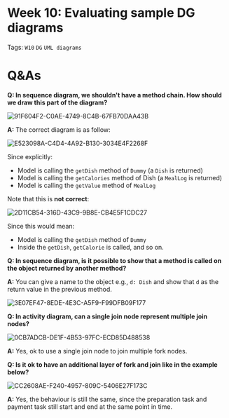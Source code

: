 # Week 10: Evaluating sample DG diagrams

Tags: `W10` `DG` `UML diagrams` 

# Q&As

**Q: In sequence diagram, we shouldn't have a method chain. How should we draw this part of the diagram?**

![91F604F2-C0AE-4749-8C4B-67FB70DAA43B](https://github.com/Punpun1643/ay2324s1-cs2103t-tutorial-materials/assets/60144099/4a4d5741-abc4-4877-808b-1519a6c41b90)

**A:** 
The correct diagram is as follow:

![E523098A-C4D4-4A92-B130-3034E4F2268F](https://github.com/Punpun1643/ay2324s1-cs2103t-tutorial-materials/assets/60144099/de07a1f3-93fa-4c75-b6f2-f58adb2215b0)


Since explicitly:

- Model is calling the `getDish` method of `Dummy` (a `Dish` is returned)
- Model is calling the `getCalories` method of Dish (a `MealLog` is returned)
- Model is calling the `getValue` method of `MealLog`


Note that this is **not correct**:

![2D11CB54-316D-43C9-9B8E-CB4E5F1CDC27](https://github.com/Punpun1643/ay2324s1-cs2103t-tutorial-materials/assets/60144099/a4f97f2a-131e-4e9c-8a3a-728d53f50505)


Since this would mean:

- Model is calling the `getDish` method of `Dummy`
- Inside the `getDish`, `getCalorie` is called, and so on.


**Q: In sequence diagram, is it possible to show that a method is called on the object returned by another method?**

**A:** You can give a name to the object e.g., `d: Dish` and show that `d` as the return value in the previous method. 

![3E07EF47-8EDE-4E3C-A5F9-F99DFB09F177](https://github.com/Punpun1643/ay2324s1-cs2103t-tutorial-materials/assets/60144099/ee6cf42b-e429-4171-9f09-5540229d9397)


**Q: In activity diagram, can a single join node represent multiple join nodes?**

![0CB7ADCB-DE1F-4B53-97FC-ECD85D488538](https://github.com/Punpun1643/ay2324s1-cs2103t-tutorial-materials/assets/60144099/4cc6b3f4-e191-4369-858e-42e256e6eec0)

**A:** Yes, ok to use a single join node to join multiple fork nodes.


**Q: Is it ok to have an additional layer of fork and join like in the example below?**

![CC2608AE-F240-4957-809C-5406E27F173C](https://github.com/Punpun1643/ay2324s1-cs2103t-tutorial-materials/assets/60144099/f241c61e-b1bb-4933-8d4a-01c079db7c62)

**A:** Yes, the behaviour is still the same, since the preparation task and payment task still start and end at the same point in time.

